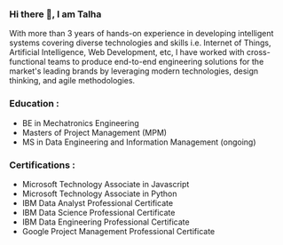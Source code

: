 ### Hi there 👋, I am Talha

With more than 3 years of hands-on experience in developing intelligent systems covering diverse technologies and skills i.e. Internet of Things, Artificial Intelligence, Web Development, etc, I have worked with cross-functional teams to produce end-to-end engineering solutions for the market's leading brands by leveraging modern technologies, design thinking, and agile methodologies. 

### Education :
- BE in Mechatronics Engineering
- Masters of Project Management (MPM)
- MS in Data Engineering and Information Management (ongoing)
<!--- 
- ME in Mechatronic and Cyber-Physical Systems
--->

### Certifications :
- Microsoft Technology Associate in Javascript
- Microsoft Technology Associate in Python
- IBM Data Analyst Professional Certificate
- IBM Data Science Professional Certificate
- IBM Data Engineering Professional Certificate
- Google Project Management Professional Certificate

<!--- 
- IBM AI Engineering Professional Certificate (ongoing)
- IBM DevOps and Software Engineering Professional Certificate (ongoing)
- DeepLearning.AI TensorFlow Developer Professional Certificate (ongoing)
--->


<!--- 
### DeepLearning.AI Specializations :
- Machine Learning
- Deep Learning
- Natural Language Processing
- Generative Adversarial Networks
- Tensorflow: Advance Techniques
- Tensorflow: Data and Deployment
- ML Engineering for Production (MLOPS)
--->

<!--- 
Domains :

1) Internet of Things
2) Data Analytics
3) Data Science 
4) Machine Learning
5) Deep Learning
6) Generative Adversrial Networks (GANs)
7) Natural Language Processing (NLP)
8) Image Processing
9) Computer Vision 
10) 3D Reconstruction
11) Web Development
12) Cloud Computing
13) Data Engineering
14) DevOps Engineering


Tools :

- Programming Languages : C++ / Rust / Python / Javascript / Typescript / Golang

- Web Development : React Js / Next Js / MongoDB / Express Js / Node Js 

- Backend as a Service (BaaS) : Firebase / Appwrite / Supabase / Strapi / Sanity

- Databases : MySQL, PostgreSQL, SQLite, MongoDB, Cassandra, Redis, Neo4j, FaunaDB

- DevOps : Github Actions / Docker / Kubernetes / Teraform / NodeRed / InfluxDB / Grafana

- Cloud Computing : Netlify / Vercel / AWS / Microsoft Azure / GCP

- Data Engineering : Kafka / Spark / Hadoop / Flink / Airflow / Snowflake / Databricks

- Machine Learning & AI : Scikit-Learn / Keras / Pytorch / Tensorflow / Langchain / Fast API

- Computer Vision : Image Processing, Generative Adversarial Networks, Stable Diffusion 

--->


